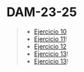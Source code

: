 # DAM-23-25

>- [Ejercicio 10](https://github.com/JuanAlberticoHF/DAM-23-25/blob/main/ej12.md)
>- [Ejercicio 11]()!
>- [Ejercicio 12](https://github.com/JuanAlberticoHF/DAM-23-25/blob/main/ej12.md)
>- [Ejercicio 13]()!
>- [Ejercicio 13]()!
